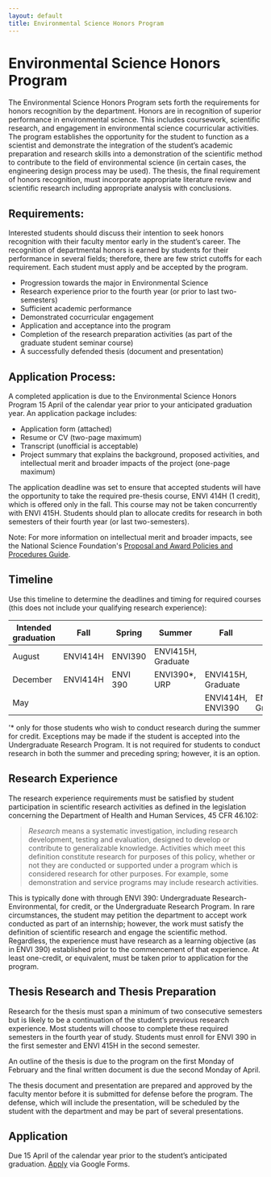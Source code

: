 ```yaml
---
layout: default
title: Environmental Science Honors Program
---
```

# Environmental Science Honors Program  
The Environmental Science Honors Program sets forth the requirements for honors recognition by the department.  Honors are in recognition of superior performance in environmental science. This includes coursework, scientific research, and engagement in environmental science cocurricular activities.  The program establishes the opportunity for the student to function as a scientist and demonstrate the integration of the student’s academic preparation and research skills into a demonstration of the scientific method to contribute to the field of environmental science (in certain cases, the engineering design process may be used).  The thesis, the final requirement of honors recognition, must incorporate appropriate literature review and scientific research including appropriate analysis with conclusions.  

## Requirements:  
Interested students should discuss their intention to seek honors recognition with their faculty mentor early in the student’s career.  The recognition of departmental honors is earned by students for their performance in several fields; therefore, there are few strict cutoffs for each requirement.  Each student must apply and be accepted by the program.  
- Progression towards the major in Environmental Science  
- Research experience prior to the fourth year (or prior to last two-semesters)  
- Sufficient academic performance  
- Demonstrated cocurricular engagement  
- Application and acceptance into the program  
- Completion of the research preparation activities (as part of the graduate student seminar course)  
- A successfully defended thesis (document and presentation)  

## Application Process:
A completed application is due to the Environmental Science Honors Program 15 April of the calendar year prior to your anticipated graduation year.  An application package includes:  
- Application form (attached)  
- Resume or CV (two-page maximum)  
- Transcript (unofficial is acceptable)  
- Project summary that explains the background, proposed activities, and intellectual merit and broader impacts of the project (one-page maximum)  

The application deadline was set to ensure that accepted students will have the opportunity to take the required pre-thesis course, ENVI 414H (1 credit), which is offered only in the fall. This course may not be taken concurrently with ENVI 415H.  Students should plan to allocate credits for research in both semesters of their fourth year (or last two-semesters).  

Note: For more information on intellectual merit and broader impacts, see the National Science Foundation's [Proposal and Award Policies and Procedures Guide](https://www.nsf.gov/pubs/policydocs/pappg19_1/pappg_3.jsp).  

## Timeline  
Use this timeline to determine the deadlines and timing for required courses (this does not include your qualifying research experience):  

|Intended graduation|Fall|Spring|Summer|Fall|Spring|
|---|---|---|---|---|---|
|August|ENVI414H|ENVI390|ENVI415H, Graduate| | |
|December|ENVI414H|ENVI 390|ENVI390*, URP|ENVI415H, Graduate| |
|May| | | |ENVI414H, ENVI390|ENVI415H, Graduate|  

'* only for those students who wish to conduct research during the summer for credit.  Exceptions may be made if the student is accepted into the Undergraduate Research Program.  It is not required for students to conduct research in both the summer and preceding spring; however, it is an option.  

## Research Experience
The research experience requirements must be satisfied by student participation in scientific research activities as defined in the legislation concerning the Department of Health and Human Services, 45 CFR 46.102:  

> *Research* means a systematic investigation, including research development, testing and evaluation, designed to develop or contribute to generalizable knowledge. Activities which meet this definition constitute research for purposes of this policy, whether or not they are conducted or supported under a program which is considered research for other purposes. For example, some demonstration and service programs may include research activities.  

This is typically done with through ENVI 390: Undergraduate Research-Environmental, for credit, or the Undergraduate Research Program.  In rare circumstances, the student may petition the department to accept work conducted as part of an internship; however, the work must satisfy the definition of scientific research and engage the scientific method.  Regardless, the experience must have research as a learning objective (as in ENVI 390) established prior to the commencement of that experience.  At least one-credit, or equivalent, must be taken prior to application for the program.  

## Thesis Research and Thesis Preparation  
Research for the thesis must span a minimum of two consecutive semesters but is likely to be a continuation of the student’s previous research experience.  Most students will choose to complete these required semesters in the fourth year of study.  Students must enroll for ENVI 390 in the first semester and ENVI 415H in the second semester.  

An outline of the thesis is due to the program on the first Monday of February and the final written document is due the second Monday of April.  

The thesis document and presentation are prepared and approved by the faculty mentor before it is submitted for defense before the program.  The defense, which will include the presentation, will be scheduled by the student with the department and may be part of several presentations.  

## Application  
Due 15 April of the calendar year prior to the student’s anticipated graduation.  [Apply](https://forms.gle/q97XbPESeehkH2Lt5) via Google Forms.  

